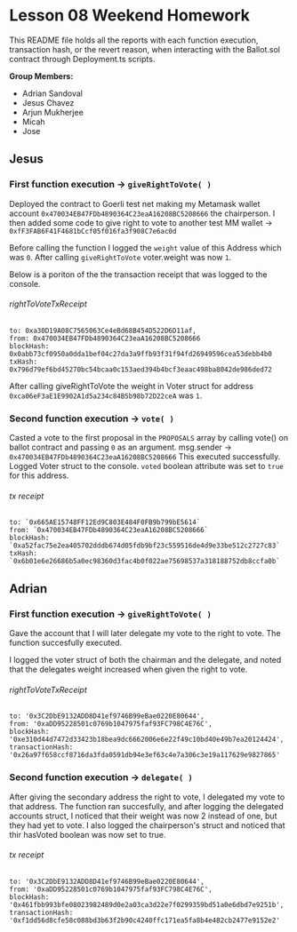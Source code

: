 # Lesson 08 Weekend Homework 

This README file holds all the reports with each function execution, transaction hash, or the revert reason, when 
interacting with the Ballot.sol contract through Deployment.ts scripts.

**Group Members:**

- Adrian Sandoval
- Jesus Chavez
- Arjun Mukherjee
- Micah
- Jose


## Jesus

### First function execution -> `giveRightToVote( )`

Deployed the contract to Goerli test net making my Metamask wallet account `0x470034EB47FDb4890364C23eaA16208BC5208666` the 
chairperson. I then added some code to give right to vote to another test MM wallet -> `0xfF3FAB6F41F4681bCcf05f016fa3f908C7e6ac0d`

Before calling the function I logged the `weight` value of this Address which was `0`. After calling `giveRightToVote` voter.weight was now `1`.

Below is a poriton of the the transaction receipt that was logged to the console.

###### rightToVoteTxReceipt
```
to: 0xa30D19A08C7565063Ce4eBd68B454D522D6D11af,
from: 0x470034EB47FDb4890364C23eaA16208BC5208666
blockHash: 0x0abb73cf0950a0dda1bef04c27da3a9ffb93f31f94fd26949596cea53debb4b0
txHash: 0x796d79ef6bd45270bc54bcaa0c153aed394b4bcf3eaac498ba8042de986ded72
```
After calling giveRightToVote the weight in Voter struct for address `0xca06eF3aE1E9902A1d5a234c84B5b98b72D22ceA` was `1`.


### Second function execution -> `vote( )`

Casted a vote to the first proposal in the `PROPOSALS` array by calling vote() on ballot contract and passing `0` as an argument.
msg.sender -> `0x470034EB47FDb4890364C23eaA16208BC5208666`
This executed successfully. Logged Voter struct to the console. `voted` boolean attribute was set to `true` for this address.

###### tx receipt
```
to: `0x665AE15748FF12Ed9C803E484F0FB9b799bE5614`
from: `0x470034EB47FDb4890364C23eaA16208BC5208666`
blockHash: `0xa52fac75e2ea405702dddb674d05fdb9bf23c559516de4d9e33be512c2727c83`
txHash: `0x6b01e6e26686b5a0ec98360d3fac4b0f022ae75698537a318188752db8ccfa0b`
```
## Adrian

### First function execution -> `giveRightToVote( )`

Gave the account that I will later delegate my vote to the right to vote. The function succesfully executed. 

I logged the voter struct of both the chairman and the delegate, and noted that the delegates weight increased when given the right to vote. 

###### rightToVoteTxReceipt
```
to: '0x3C2DbE9132ADD8D41ef9746B99eBae0220E80644',
from: '0xaDD95228501c0769b1047975faf93FC798C4E76C',
blockHash: '0xe310d44d7472d33423b18bea9dc6662006e6e22f49c10bd40e49b7ea20124424',
transactionHash: '0x26a97f658ccf8716da3fda0591db94e3ef63c4e7a306c3e19a117629e9827865'
```
### Second function execution -> `delegate( )`

After giving the secondary address the right to vote, I delegated my vote to that address. The function ran succesfully, and after logging the delegated accounts struct, I noticed that their weight was now 2 instead of one, but they had yet to vote. I also logged the chairperson's struct and noticed that thir hasVoted boolean was now set to true. 

###### tx receipt
```
to: '0x3C2DbE9132ADD8D41ef9746B99eBae0220E80644',
from: '0xaDD95228501c0769b1047975faf93FC798C4E76C',
blockHash: '0x461fbb993bfe08023982489d0e2a03ca3d22e7f0299359bd51a0e6dbd7e9251b',
transactionHash: '0xf1dd56d8cfe58c088bd3b63f2b90c4240ffc171ea5fa8b4e482cb2477e9152e2'
```

